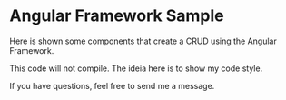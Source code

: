 # Angular Framework Sample

Here is shown some components that create a CRUD using the Angular Framework.

This code will not compile. The ideia here is to show my code style.

If you have questions, feel free to send me a message.
